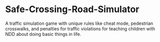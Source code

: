 # Safe-Crossing-Road-Simulator
A traffic simulation game with unique rules like cheat mode, pedestrian crosswalks, and penalties for traffic violations for teaching children with NDD about doing basic things in life.
